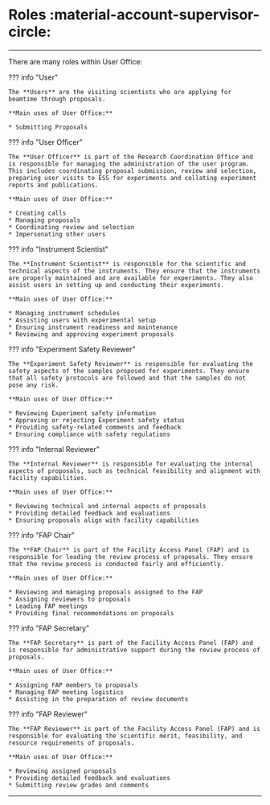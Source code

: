 # Roles :material-account-supervisor-circle:

---

There are many roles within User Office:

??? info "User"

    The **Users** are the visiting scientists who are applying for beamtime through proposals.

    **Main uses of User Office:**

    * Submitting Proposals

??? info "User Officer"

    The **User Officer** is part of the Research Coordination Office and is responsible for managing the administration of the user program. This includes coordinating proposal submission, review and selection, preparing user visits to ESS for experiments and collating experiment reports and publications. 

    **Main uses of User Office:**

    * Creating calls
    * Managing proposals
    * Coordinating review and selection
    * Impersonating other users

??? info "Instrument Scientist"

    The **Instrument Scientist** is responsible for the scientific and technical aspects of the instruments. They ensure that the instruments are properly maintained and are available for experiments. They also assist users in setting up and conducting their experiments.

    **Main uses of User Office:**

    * Managing instrument schedules
    * Assisting users with experimental setup
    * Ensuring instrument readiness and maintenance
    * Reviewing and approving experiment proposals

??? info "Experiment Safety Reviewer"

    The **Experiment Safety Reviewer** is responsible for evaluating the safety aspects of the samples proposed for experiments. They ensure that all safety protocols are followed and that the samples do not pose any risk.

    **Main uses of User Office:**

    * Reviewing Experiment safety information
    * Approving or rejecting Experiment safety status
    * Providing safety-related comments and feedback
    * Ensuring compliance with safety regulations

??? info "Internal Reviewer"

    The **Internal Reviewer** is responsible for evaluating the internal aspects of proposals, such as technical feasibility and alignment with facility capabilities.

    **Main uses of User Office:**

    * Reviewing technical and internal aspects of proposals
    * Providing detailed feedback and evaluations
    * Ensuring proposals align with facility capabilities

??? info "FAP Chair"

    The **FAP Chair** is part of the Facility Access Panel (FAP) and is responsible for leading the review process of proposals. They ensure that the review process is conducted fairly and efficiently.

    **Main uses of User Office:**

    * Reviewing and managing proposals assigned to the FAP
    * Assigning reviewers to proposals
    * Leading FAP meetings
    * Providing final recommendations on proposals

??? info "FAP Secretary"

    The **FAP Secretary** is part of the Facility Access Panel (FAP) and is responsible for administrative support during the review process of proposals.

    **Main uses of User Office:**

    * Assigning FAP members to proposals
    * Managing FAP meeting logistics
    * Assisting in the preparation of review documents

??? info "FAP Reviewer"

    The **FAP Reviewer** is part of the Facility Access Panel (FAP) and is responsible for evaluating the scientific merit, feasibility, and resource requirements of proposals.

    **Main uses of User Office:**

    * Reviewing assigned proposals
    * Providing detailed feedback and evaluations
    * Submitting review grades and comments

---
